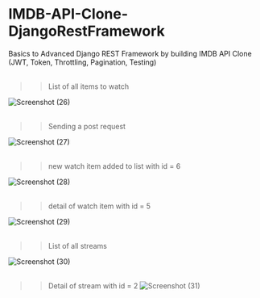 # IMDB-API-Clone-DjangoRestFramework

Basics to Advanced Django REST Framework by building IMDB API Clone (JWT, Token, Throttling, Pagination, Testing)
</br>
</br>

>> List of all items to watch

![Screenshot (26)](https://user-images.githubusercontent.com/72871727/205439244-bea46e5d-79fb-4025-9636-02b2b00c952d.jpg)
</br>
</br>

>> Sending a post request

![Screenshot (27)](https://user-images.githubusercontent.com/72871727/205439450-831d71ff-7887-42fd-94aa-40f426365e07.jpg)
</br>
</br>

>> new watch item added to list with id = 6

![Screenshot (28)](https://user-images.githubusercontent.com/72871727/205439449-a195e881-f26c-4c47-897f-795c8276c6e0.jpg)
</br>
</br>

>> detail of watch item with id = 5

![Screenshot (29)](https://user-images.githubusercontent.com/72871727/205439448-1e7f6b54-72b2-42b3-8251-619bb96967b7.jpg)
</br>
</br>

>> List of all streams

![Screenshot (30)](https://user-images.githubusercontent.com/72871727/205439446-1a97a43b-64bf-46b8-a09b-374e96f6a743.jpg)
</br>
</br>

>> Detail of stream with id = 2
![Screenshot (31)](https://user-images.githubusercontent.com/72871727/205439451-1ce6aabb-30a7-428e-a1eb-a0511516a9ed.jpg)
